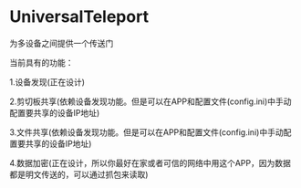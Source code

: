 # UniversalTeleport
为多设备之间提供一个传送门

当前具有的功能：

1.设备发现(正在设计)

2.剪切板共享(依赖设备发现功能。但是可以在APP和配置文件(config.ini)中手动配置要共享的设备IP地址)

3.文件共享(依赖设备发现功能。但是可以在APP和配置文件(config.ini)中手动配置要共享的设备IP地址)

4.数据加密(正在设计，所以你最好在家或者可信的网络中用这个APP，因为数据都是明文传送的，可以通过抓包来读取)
